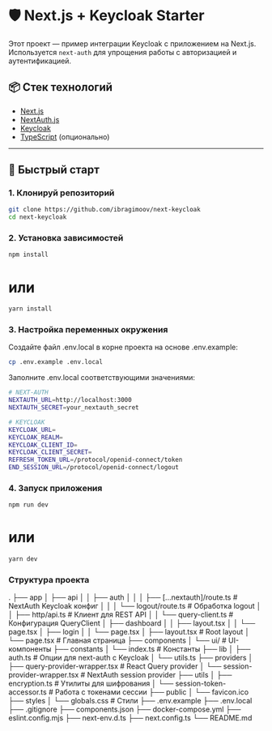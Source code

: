 # 🛡️ Next.js + Keycloak Starter

Этот проект — пример интеграции Keycloak с приложением на Next.js. Используется `next-auth` для упрощения работы с авторизацией и аутентификацией.

## 📦 Стек технологий

- [Next.js](https://nextjs.org/)
- [NextAuth.js](https://next-auth.js.org/)
- [Keycloak](https://www.keycloak.org/)
- [TypeScript](https://www.typescriptlang.org/) (опционально)

---

## 🚀 Быстрый старт

### 1. Клонируй репозиторий

```bash
git clone https://github.com/ibragimoov/next-keycloak
cd next-keycloak
```

### 2. Установка зависимостей

```bash
npm install
```

# или

```bash
yarn install
```

### 3. Настройка переменных окружения

Создайте файл .env.local в корне проекта на основе .env.example:

```bash
cp .env.example .env.local
```

Заполните .env.local соответствующими значениями:

```bash
# NEXT-AUTH
NEXTAUTH_URL=http://localhost:3000
NEXTAUTH_SECRET=your_nextauth_secret

# KEYCLOAK
KEYCLOAK_URL=
KEYCLOAK_REALM=
KEYCLOAK_CLIENT_ID=
KEYCLOAK_CLIENT_SECRET=
REFRESH_TOKEN_URL=/protocol/openid-connect/token
END_SESSION_URL=/protocol/openid-connect/logout
```

### 4. Запуск приложения

```bash
npm run dev
```

# или

```bash
yarn dev
```

### Структура проекта

.
├── app
│ ├── api
│ │ ├── auth
│ │ │ ├── [...nextauth]/route.ts # NextAuth Keycloak конфиг
│ │ │ └── logout/route.ts # Обработка logout
│ │ ├── http/api.ts # Клиент для REST API
│ │ └── query-client.ts # Конфигурация QueryClient
│ ├── dashboard
│ │ ├── layout.tsx
│ │ └── page.tsx
│ ├── login
│ │ └── page.tsx
│ ├── layout.tsx # Root layout
│ └── page.tsx # Главная страница
├── components
│ └── ui/ # UI-компоненты
├── constants
│ └── index.ts # Константы
├── lib
│ ├── auth.ts # Опции для next-auth с Keycloak
│ └── utils.ts
├── providers
│ ├── query-provider-wrapper.tsx # React Query provider
│ └── session-provider-wrapper.tsx # NextAuth session provider
├── utils
│ ├── encryption.ts # Утилиты для шифрования
│ └── session-token-accessor.ts # Работа с токенами сессии
├── public
│ └── favicon.ico
├── styles
│ └── globals.css # Стили
├── .env.example
├── .env.local
├── .gitignore
├── components.json
├── docker-compose.yml
├── eslint.config.mjs
├── next-env.d.ts
├── next.config.ts
└── README.md
